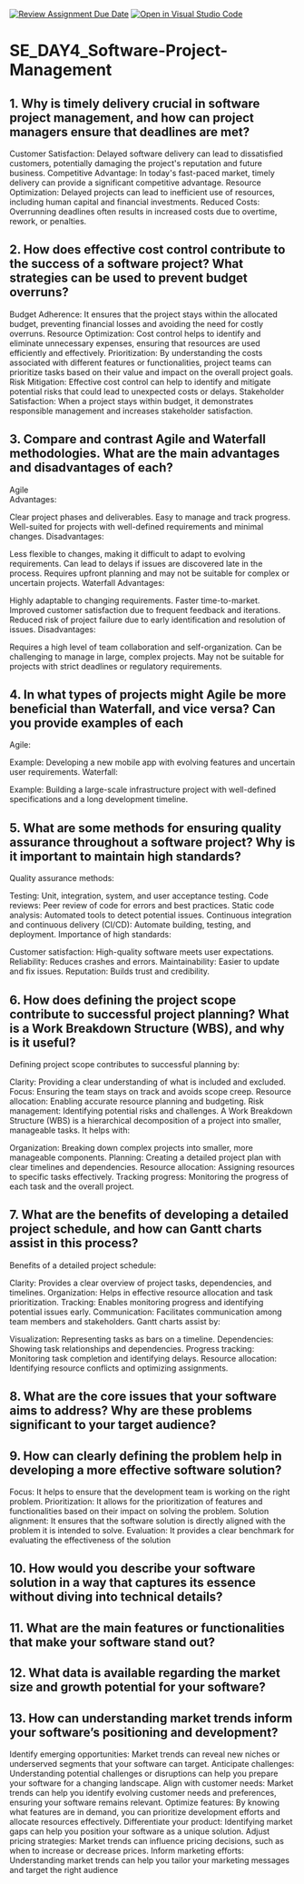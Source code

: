 [![Review Assignment Due Date](https://classroom.github.com/assets/deadline-readme-button-22041afd0340ce965d47ae6ef1cefeee28c7c493a6346c4f15d667ab976d596c.svg)](https://classroom.github.com/a/9pw6JKcu)
[![Open in Visual Studio Code](https://classroom.github.com/assets/open-in-vscode-2e0aaae1b6195c2367325f4f02e2d04e9abb55f0b24a779b69b11b9e10269abc.svg)](https://classroom.github.com/online_ide?assignment_repo_id=15667485&assignment_repo_type=AssignmentRepo)
# SE_DAY4_Software-Project-Management
## 1. Why is timely delivery crucial in software project management, and how can project managers ensure that deadlines are met?
Customer Satisfaction: Delayed software delivery can lead to dissatisfied customers, potentially damaging the project's reputation and future business.
Competitive Advantage: In today's fast-paced market, timely delivery can provide a significant competitive advantage.
Resource Optimization: Delayed projects can lead to inefficient use of resources, including human capital and financial investments.
Reduced Costs: Overrunning deadlines often results in increased costs due to overtime, rework, or penalties.

## 2. How does effective cost control contribute to the success of a software project? What strategies can be used to prevent budget overruns?
Budget Adherence: It ensures that the project stays within the allocated budget, preventing financial losses and avoiding the need for costly overruns.
Resource Optimization: Cost control helps to identify and eliminate unnecessary expenses, ensuring that resources are used efficiently and effectively.
Prioritization: By understanding the costs associated with different features or functionalities, project teams can prioritize tasks based on their value and impact on the overall project goals.
Risk Mitigation: Effective cost control can help to identify and mitigate potential risks that could lead to unexpected costs or delays.
Stakeholder Satisfaction: When a project stays within budget, it demonstrates responsible management and increases stakeholder satisfaction.

## 3. Compare and contrast Agile and Waterfall methodologies. What are the main advantages and disadvantages of each?
Agile  
Advantages:

Clear project phases and deliverables.
Easy to manage and track progress.
Well-suited for projects with well-defined requirements and minimal changes.
Disadvantages:

Less flexible to changes, making it difficult to adapt to evolving requirements.
Can lead to delays if issues are discovered late in the process.
Requires upfront planning and may not be suitable for complex or uncertain projects.
Waterfall
Advantages:

Highly adaptable to changing requirements.
Faster time-to-market.
Improved customer satisfaction due to frequent feedback and iterations.
Reduced risk of project failure due to early identification and resolution of issues.
Disadvantages:

Requires a high level of team collaboration and self-organization.
Can be challenging to manage in large, complex projects.
May not be suitable for projects with strict deadlines or regulatory requirements.
## 4. In what types of projects might Agile be more beneficial than Waterfall, and vice versa? Can you provide examples of each
Agile:

Example: Developing a new mobile app with evolving features and uncertain user requirements.
Waterfall:

Example: Building a large-scale infrastructure project with well-defined specifications and a long development timeline.

## 5. What are some methods for ensuring quality assurance throughout a software project? Why is it important to maintain high standards?
Quality assurance methods:

Testing: Unit, integration, system, and user acceptance testing.
Code reviews: Peer review of code for errors and best practices.
Static code analysis: Automated tools to detect potential issues.
Continuous integration and continuous delivery (CI/CD): Automate building, testing, and deployment.
Importance of high standards:

Customer satisfaction: High-quality software meets user expectations.
Reliability: Reduces crashes and errors.
Maintainability: Easier to update and fix issues.
Reputation: Builds trust and credibility.


## 6. How does defining the project scope contribute to successful project planning? What is a Work Breakdown Structure (WBS), and why is it useful?
Defining project scope contributes to successful planning by:

Clarity: Providing a clear understanding of what is included and excluded.
Focus: Ensuring the team stays on track and avoids scope creep.
Resource allocation: Enabling accurate resource planning and budgeting.
Risk management: Identifying potential risks and challenges.
A Work Breakdown Structure (WBS) is a hierarchical decomposition of a project into smaller, manageable tasks. It helps with:

Organization: Breaking down complex projects into smaller, more manageable components.
Planning: Creating a detailed project plan with clear timelines and dependencies.
Resource allocation: Assigning resources to specific tasks effectively.
Tracking progress: Monitoring the progress of each task and the overall project.

## 7. What are the benefits of developing a detailed project schedule, and how can Gantt charts assist in this process?
Benefits of a detailed project schedule:

Clarity: Provides a clear overview of project tasks, dependencies, and timelines.
Organization: Helps in effective resource allocation and task prioritization.
Tracking: Enables monitoring progress and identifying potential issues early.
Communication: Facilitates communication among team members and stakeholders.
Gantt charts assist by:

Visualization: Representing tasks as bars on a timeline.
Dependencies: Showing task relationships and dependencies.
Progress tracking: Monitoring task completion and identifying delays.
Resource allocation: Identifying resource conflicts and optimizing assignments.


## 8. What are the core issues that your software aims to address? Why are these problems significant to your target audience?
## 9. How can clearly defining the problem help in developing a more effective software solution?
Focus: It helps to ensure that the development team is working on the right problem.
Prioritization: It allows for the prioritization of features and functionalities based on their impact on solving the problem.
Solution alignment: It ensures that the software solution is directly aligned with the problem it is intended to solve.
Evaluation: It provides a clear benchmark for evaluating the effectiveness of the solution
## 10. How would you describe your software solution in a way that captures its essence without diving into technical details?
## 11. What are the main features or functionalities that make your software stand out?
## 12. What data is available regarding the market size and growth potential for your software?
## 13. How can understanding market trends inform your software’s positioning and development?
Identify emerging opportunities: Market trends can reveal new niches or underserved segments that your software can target.
Anticipate challenges: Understanding potential challenges or disruptions can help you prepare your software for a changing landscape.
Align with customer needs: Market trends can help you identify evolving customer needs and preferences, ensuring your software remains relevant.
Optimize features: By knowing what features are in demand, you can prioritize development efforts and allocate resources effectively.
Differentiate your product: Identifying market gaps can help you position your software as a unique solution.
Adjust pricing strategies: Market trends can influence pricing decisions, such as when to increase or decrease prices.
Inform marketing efforts: Understanding market trends can help you tailor your marketing messages and target the right audience
